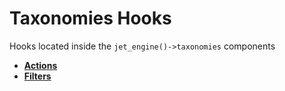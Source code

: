 # Taxonomies Hooks

Hooks located inside the `jet_engine()->taxonomies` components

* **<a href="/01-jet-engine/01-hooks/09-taxonomies/actions.md">Actions</a>**
* **<a href="/01-jet-engine/01-hooks/09-taxonomies/filters.md">Filters</a>**